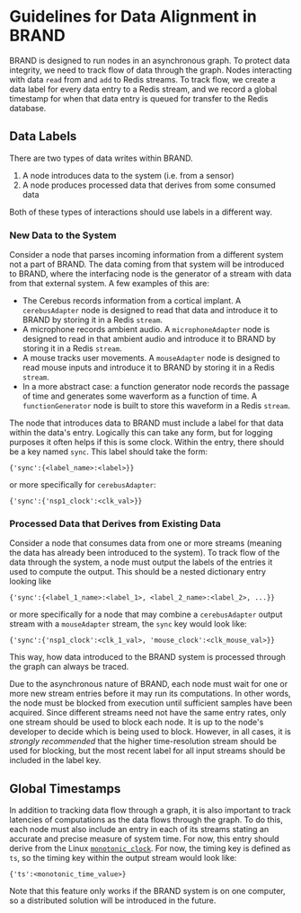 # Guidelines for Data Alignment in BRAND

BRAND is designed to run nodes in an asynchronous graph. To protect data integrity, we need to track flow of data through the graph. Nodes interacting with data `read` from and `add` to Redis streams. To track flow, we create a data label for every data entry to a Redis stream, and we record a global timestamp for when that data entry is queued for transfer to the Redis database.

## Data Labels

There are two types of data writes within BRAND.

1. A node introduces data to the system (i.e. from a sensor)
2. A node produces processed data that derives from some consumed data

Both of these types of interactions should use labels in a different way.

### New Data to the System

Consider a node that parses incoming information from a different system not a part of BRAND. The data coming from that system will be introduced to BRAND, where the interfacing node is the generator of a stream with data from that external system. A few examples of this are:

* The Cerebus records information from a cortical implant. A `cerebusAdapter` node is designed to read that data and introduce it to BRAND by storing it in a Redis `stream`.
* A microphone records ambient audio. A `microphoneAdapter` node is designed to read in that ambient audio and introduce it to BRAND by storing it in a Redis `stream`.
* A mouse tracks user movements. A `mouseAdapter` node is designed to read mouse inputs and introduce it to BRAND by storing it in a Redis `stream`.
* In a more abstract case: a function generator node records the passage of time and generates some waverform as a function of time. A `functionGenerator` node is built to store this waveform in a Redis `stream`.

The node that introduces data to BRAND must include a label for that data within the data's entry. Logically this can take any form, but for logging purposes it often helps if this is some clock. Within the entry, there should be a key named `sync`. This label should take the form:

```
{'sync':{<label_name>:<label>}}
```

or more specifically for `cerebusAdapter`:

```
{'sync':{'nsp1_clock':<clk_val>}}
```

### Processed Data that Derives from Existing Data

Consider a node that consumes data from one or more streams (meaning the data has already been introduced to the system). To track flow of the data through the system, a node must output the labels of the entries it used to compute the output. This should be a nested dictionary entry looking like

```
{'sync':{<label_1_name>:<label_1>, <label_2_name>:<label_2>, ...}}
```

or more specifically for a node that may combine a `cerebusAdapter` output stream with a `mouseAdapter` stream, the `sync` key would look like:

```
{'sync':{'nsp1_clock':<clk_1_val>, 'mouse_clock':<clk_mouse_val>}}
```

This way, how data introduced to the BRAND system is processed through the graph can always be traced.

Due to the asynchronous nature of BRAND, each node must wait for one or more new stream entries before it may run its computations. In other words, the node must be blocked from execution until sufficient samples have been acquired. Since different streams need not have the same entry rates, only one stream should be used to block each node. It is up to the node's developer to decide which is being used to block. However, in all cases, it is *strongly recommended* that the higher time-resolution stream should be used for blocking, but the most recent label for all input streams should be included in the label key.

## Global Timestamps

In addition to tracking data flow through a graph, it is also important to track latencies of computations as the data flows through the graph. To do this, each node must also include an entry in each of its streams stating an accurate and precise measure of system time. For now, this entry should derive from the Linux [`monotonic_clock`](https://linux.die.net/man/3/clock_gettime). For now, the timing key is defined as `ts`, so the timing key within the output stream would look like:
```
{'ts':<monotonic_time_value>}
```
Note that this feature only works if the BRAND system is on one computer, so a distributed solution will be introduced in the future. 

